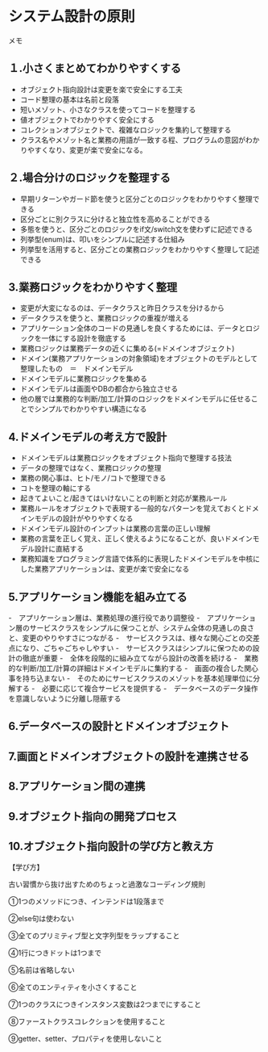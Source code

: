 # システム設計の原則
メモ

## １.小さくまとめてわかりやすくする

- オブジェクト指向設計は変更を楽で安全にする工夫
- コード整理の基本は名前と段落
- 短いメゾット、小さなクラスを使ってコードを整理する
- 値オブジェクトでわかりやすく安全にする
- コレクションオブジェクトで、複雑なロジックを集約して整理する
- クラス名やメゾット名と業務の用語が一致する程、プログラムの意図がわかりやすくなり、変更が楽で安全になる。


## ２.場合分けのロジックを整理する

- 早期リターンやガード節を使うと区分ごとのロジックをわかりやすく整理できる
- 区分ごとに別クラスに分けると独立性を高めることができる
- 多態を使うと、区分ごとのロジックをif文/switch文を使わずに記述できる
- 列挙型(enum)は、叩いをシンプルに記述する仕組み
- 列挙型を活用すると、区分ごとの業務ロジックをわかりやすく整理して記述できる

## 3.業務ロジックをわかりやすく整理

- 変更が大変になるのは、データクラスと昨日クラスを分けるから
- データクラスを使うと、業務ロジックの重複が増える
- アプリケーション全体のコードの見通しを良くするためには、データとロジックを一体にする設計を徹底する
- 業務ロジックは業務データの近くに集める(=ドメインオブジェクト)
- ドメイン(業務アプリケーションの対象領域)をオブジェクトのモデルとして整理したもの　＝　ドメインモデル
- ドメインモデルに業務ロジックを集める
- ドメインモデルは画面やDBの都合から独立させる
- 他の層では業務的な判断/加工/計算のロジックをドメインモデルに任せることでシンプルでわかりやすい構造になる

## 4.ドメインモデルの考え方で設計

- ドメインモデルは業務ロジックをオブジェクト指向で整理する技法
- データの整理ではなく、業務ロジックの整理
- 業務の関心事は、ヒト/モノ/コトで整理できる
- コトを整理の軸にする
- 起きてよいこと/起きてはいけないことの判断と対応が業務ルール
- 業務ルールをオブジェクトで表現する一般的なパターンを覚えておくとドメインモデルの設計がやりやすくなる
- ドメインモデル設計のインプットは業務の言葉の正しい理解
- 業務の言葉を正しく覚え、正しく使えるようになることが、良いドメインモデル設計に直結する
- 業務知識をプログラミング言語で体系的に表現したドメインモデルを中核にした業務アプリケーションは、変更が楽で安全になる

## 5.アプリケーション機能を組み立てる

-　アプリケーション層は、業務処理の進行役であり調整役
-　アプリケーション層のサービスクラスをシンプルに保つことが、システム全体の見通しの良さと、変更のやりやすさにつながる
-　サービスクラスは、様々な関心ごとの交差点になり、ごちゃごちゃしやすい
-　サービスクラスはシンプルに保つための設計の徹底が重要
-　全体を段階的に組み立てながら設計の改善を続ける
-　業務的な判断/加工/計算の詳細はドメインモデルに集約する
-　画面の複合した関心事を持ち込まない
-　そのためにサービスクラスのメゾットを基本処理単位に分解する
-　必要に応じて複合サービスを提供する
-　データベースのデータ操作を意識しないように分離し隠蔽する

## 6.データベースの設計とドメインオブジェクト

## 7.画面とドメインオブジェクトの設計を連携させる

## 8.アプリケーション間の連携

## 9.オブジェクト指向の開発プロセス

## 10.オブジェクト指向設計の学び方と教え方
【学び方】

古い習慣から抜け出すためのちょっと過激なコーディング規則

①1つのメソッドにつき、インテンドは1段落まで

②else句は使わない

③全てのプリミティブ型と文字列型をラップすること

④1行につきドットは1つまで

⑤名前は省略しない

⑥全てのエンティティを小さくすること

⑦1つのクラスにつきインスタンス変数は2つまでにすること

⑧ファーストクラスコレクションを使用すること

⑨getter、setter、プロパティを使用しないこと
